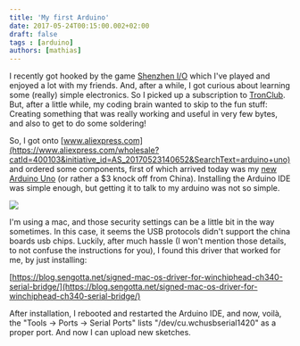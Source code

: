 ```yaml
---
title: 'My first Arduino'
date: 2017-05-24T00:15:00.002+02:00
draft: false
tags : [arduino]
authors: [mathias]
---
```


I recently got hooked by the game [Shenzhen I/O](http://store.steampowered.com/app/504210/SHENZHEN_IO/) which I've played and enjoyed a lot with my friends. And, after a while, I got curious about learning some (really) simple electronics. So I picked up a subscription to [TronClub](http://tronclub.com/). But, after a little while, my coding brain wanted to skip to the fun stuff: Creating something that was really working and useful in very few bytes, and also to get to do some soldering!

So, I got onto [www.aliexpress.com](https://www.aliexpress.com/wholesale?catId=400103&initiative_id=AS_20170523140652&SearchText=arduino+uno) and ordered some components, first of which arrived today was my [new Arduino Uno](https://www.aliexpress.com/item/Free-shipping-UNO-R3-MEGA328P-for-Arduino-Compatible-with-USB-cable-and-9V-battery-clip-snap/1960629582.html?spm=2114.13010608.0.0.Y7yZy1) (or rather a $3 knock off from China). Installing the Arduino IDE was simple enough, but getting it to talk to my arduino was not so simple.

[![](https://4.bp.blogspot.com/-OXNm3IjHU80/WSS0H_ocWeI/AAAAAAAAC3k/YHcTMURA0PovgNLijePlm8vR1Zr7kTxoQCLcB/s320/Screen%2BShot%2B2017-05-24%2Bat%2B00.12.44.png)](https://4.bp.blogspot.com/-OXNm3IjHU80/WSS0H_ocWeI/AAAAAAAAC3k/YHcTMURA0PovgNLijePlm8vR1Zr7kTxoQCLcB/s1600/Screen%2BShot%2B2017-05-24%2Bat%2B00.12.44.png)

I'm using a mac, and those security settings can be a little bit in the way sometimes. In this case, it seems the USB protocols didn't support the china boards usb chips. Luckily, after much hassle (I won't mention those details, to not confuse the instructions for you), I found this driver that worked for me, by just installing:

[https://blog.sengotta.net/signed-mac-os-driver-for-winchiphead-ch340-serial-bridge/](https://blog.sengotta.net/signed-mac-os-driver-for-winchiphead-ch340-serial-bridge/)

After installation, I rebooted and restarted the Arduino IDE, and now, voilà, the "Tools -> Ports -> Serial Ports" lists "/dev/cu.wchusbserial1420" as a proper port. And now I can upload new sketches.